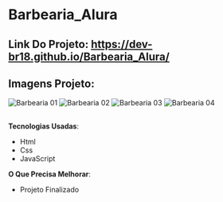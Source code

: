 # Barbearia_Alura

## Link Do Projeto: https://dev-br18.github.io/Barbearia_Alura/



## Imagens Projeto:
![Barbearia 01](https://user-images.githubusercontent.com/79475211/201189936-c1525b99-41b4-4add-aeb1-d367e8c8237f.PNG)
![Barbearia 02](https://user-images.githubusercontent.com/79475211/201189965-d36f2eb8-b4de-476e-b577-d8ad86721042.PNG)
![Barbearia 03](https://user-images.githubusercontent.com/79475211/201189973-5686501f-d9b2-44f8-b551-efc6e5b76237.PNG)
![Barbearia 04](https://user-images.githubusercontent.com/79475211/201189990-90debb7d-f4a5-4222-a0b0-698f4add25f9.PNG)

##

**Tecnologias Usadas**:
- Html
- Css
- JavaScript

**O Que Precisa Melhorar**:
- Projeto Finalizado

